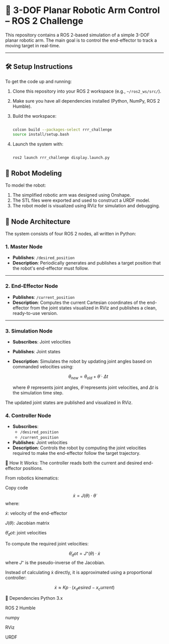 # 🦾 3-DOF Planar Robotic Arm Control – ROS 2 Challenge

This repository contains a ROS 2-based simulation of a simple 3-DOF planar robotic arm. The main goal is to control the end-effector to track a moving target in real-time.

---

## 🛠️ Setup Instructions

To get the code up and running:

1. Clone this repository into your ROS 2 workspace (e.g., `~/ros2_ws/src/`).
2. Make sure you have all dependencies installed (Python, NumPy, ROS 2 Humble).
3. Build the workspace:

   ```bash
   
   colcon build --packages-select rrr_challenge
   source install/setup.bash
   
   ```
   
4. Launch the system with:

   ```bash

   ros2 launch rrr_challenge display.launch.py

   ```

## 🤖 Robot Modeling
To model the robot:

1. The simplified robotic arm was designed using Onshape.
2. The STL files were exported and used to construct a URDF model.
3. The robot model is visualized using RViz for simulation and debugging.

## 🧠 Node Architecture
The system consists of four ROS 2 nodes, all written in Python:

### 1. **Master Node**
- **Publishes**: `/desired_position`
- **Description**: Periodically generates and publishes a target position that the robot's end-effector must follow.

---

### 2. **End-Effector Node**
- **Publishes**: `/current_position`
- **Description**: Computes the current Cartesian coordinates of the end-effector from the joint states visualized in RViz and publishes a clean, ready-to-use version.

---

### 3. **Simulation Node**
- **Subscribes**: Joint velocities
- **Publishes**: Joint states
- **Description**: Simulates the robot by updating joint angles based on commanded velocities using:


    $$θ_{new} = θ_{old} + \dot{θ} \cdot Δt$$

    where $θ$ represents joint angles, $\dot{θ}$ represents joint velocities, and $Δt$ is the simulation time step.

The updated joint states are published and visualized in RViz.
### 4. **Controller Node**
- **Subscribes**:
  - `/desired_position`
  - `/current_position`
- **Publishes**: Joint velocities
- **Description**: Controls the robot by computing the joint velocities required to make the end-effector follow the target trajectory.

🧩 How It Works:
The controller reads both the current and desired end-effector positions.

From robotics kinematics:

Copy code
$$ẋ = J(θ) \cdot \dot{θ}$$
where:

$ẋ$: velocity of the end-effector

$J(θ)$: Jacobian matrix

$θ̇_dot$: joint velocities

To compute the required joint velocities:

$$θ̇_dot = J⁺(θ) · ẋ$$
where $J⁺$ is the pseudo-inverse of the Jacobian.

Instead of calculating ẋ directly, it is approximated using a proportional controller:

$$ẋ ≈ Kp · (x_desired - x_current)$$


🧪 Dependencies
Python 3.x

ROS 2 Humble

numpy

RViz

URDF

